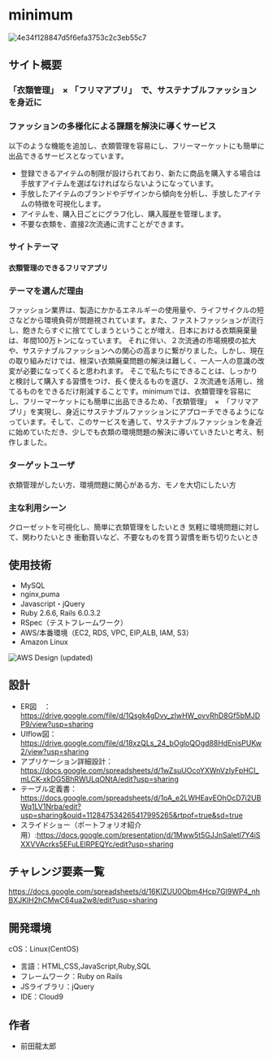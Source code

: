 # minimum

![4e34f128847d5f6efa3753c2c3eb55c7](https://user-images.githubusercontent.com/75834810/138815210-80682b3d-12b3-45d6-ab6f-f4ecbf53c44e.gif)

## サイト概要

### 「衣類管理」　× 「フリマアプリ」　で、サステナブルファッションを身近に
### ファッションの多様化による課題を解決に導くサービス
以下のような機能を追加し、衣類管理を容易にし、フリーマーケットにも簡単に出品できるサービスとなっています。
- 登録できるアイテムの制限が設けられており、新たに商品を購入する場合は手放すアイテムを選ばなければならないようになっています。
- 手放したアイテムのブランドやデザインから傾向を分析し、手放したアイテムの特徴を可視化します。
- アイテムを、購入日ごとにグラフ化し、購入履歴を管理します。
- 不要な衣類を、直接2次流通に流すことができます。

### サイトテーマ
#### 衣類管理のできるフリマアプリ

### テーマを選んだ理由
ファッション業界は、製造にかかるエネルギーの使用量や、ライフサイクルの短さなどから環境負荷が問題視されています。また、ファストファッションが流行し、飽きたらすぐに捨ててしまうということが増え、日本における衣類廃棄量は、年間100万トンになっています。
それに伴い、２次流通の市場規模の拡大や、サステナブルファッションへの関心の高まりに繋がりました。しかし、現在の取り組みだけでは、根深い衣類廃棄問題の解決は難しく、一人一人の意識の改変が必要になってくると思われます。
そこで私たちにできることは、しっかりと検討して購入する習慣をつけ、長く使えるものを選び、２次流通を活用し、捨てるものをできるだけ削減することです。minimumでは、衣類管理を容易にし、フリーマーケットにも簡単に出品できるため、「衣類管理」　×　「フリマアプリ」を実現し、身近にサステナブルファッションにアプローチできるようになっています。そして、このサービスを通して、サステナブルファッションを身近に始めていただき、少しでも衣類の環境問題の解決に導いていきたいと考え、制作しました。

### ターゲットユーザ
衣類管理がしたい方、環境問題に関心がある方、モノを大切にしたい方

### 主な利用シーン
クローゼットを可視化し、簡単に衣類管理をしたいとき
気軽に環境問題に対して、関わりたいとき
衝動買いなど、不要なものを買う習慣を断ち切りたいとき

## 使用技術
- MySQL
- nginx,puma
- Javascript・jQuery
- Ruby 2.6.6, Rails 6.0.3.2
- RSpec（テストフレームワーク）
- AWS/本番環境（EC2, RDS, VPC, EIP,ALB, IAM, S3）
- Amazon Linux

![AWS Design (updated)](https://user-images.githubusercontent.com/75834810/138829354-66ab7e26-4516-4401-8798-4b61d724f464.png)

## 設計
- ER図　：https://drive.google.com/file/d/1Qsgk4gDvy_zIwHW_ovvRhD8Gf5bMJDP9/view?usp=sharing
- UIflow図：https://drive.google.com/file/d/18xzQLs_24_bOgloQOgd88HdEnisPUKw2/view?usp=sharing
- アプリケーション詳細設計：https://docs.google.com/spreadsheets/d/1wZsuUOcoYXWnVzIyFpHCI_mLCK-xkDG5BhRWULqONtA/edit?usp=sharing
- テーブル定義書：https://docs.google.com/spreadsheets/d/1oA_e2LWHEavEOhOcD7i2UBWq1LV1Nrba/edit?usp=sharing&ouid=112847534265417995265&rtpof=true&sd=true
- スライドショー（ポートフォリオ紹介用）:https://docs.google.com/presentation/d/1Mww5t5GJJnSaletl7Y4iSXXVVAcrks5EFuLElRPEQYc/edit?usp=sharing

## チャレンジ要素一覧
https://docs.google.com/spreadsheets/d/16KIZUU0Obm4Hcp7GI9WP4_nhBXJKlH2hCMwC64ua2w8/edit?usp=sharing

## 開発環境
cOS：Linux(CentOS)
- 言語：HTML,CSS,JavaScript,Ruby,SQL
- フレームワーク：Ruby on Rails
- JSライブラリ：jQuery
- IDE：Cloud9

## 作者
- 前田龍太郎
